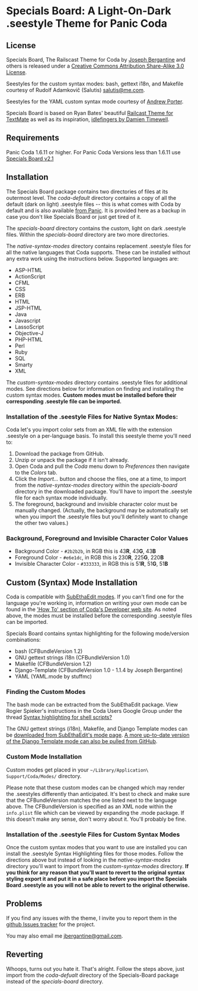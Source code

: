 Specials Board: A Light-On-Dark .seestyle Theme for Panic Coda
=================================================================

License
-------

Specials Board, The Railscast Theme for Coda by [Joseph Bergantine](http://joebergantine.com) and others is released under a [Creative Commons Attribution Share-Alike 3.0 License](http://creativecommons.org/licenses/by-sa/3.0/us/).

Seestyles for the custom syntax modes: bash, gettext i18n, and Makefile courtesy of Rudolf Adamkovič (Salutis) <salutis@me.com>.

Seestyles for the YAML custom syntax mode courtesy of [Andrew Porter](http://github.com/partydrone).

Specials Board is based on Ryan Bates' beautiful [Railcast Theme for TextMate](http://railscasts.com/about) as well as its inspiration, [idlefingers by Damien Timewell](http://fluidsyntax.com/blog/articles/idlefingers-textmate-theme).

Requirements
------------

Panic Coda 1.6.11 or higher. For Panic Coda Versions less than 1.6.11 use [Specials Board v2.1](http://github.com/jbergantine/Specials-Board/downloads)

Installation
------------

The Specials Board package contains two directories of files at its outermost level. The _coda-default_ directory contains a copy of all the default (dark on light) .seestyle files -- this is what comes with Coda by default and is also available [from Panic](http://www.panic.com/coda/developer/#community). It is provided here as a backup in case you don't like Specials Board or just get tired of it.

The _specials-board_ directory contains the custom, light on dark .seestyle files. Within the _specials-board_ directory are two more directories. 

The _native-syntax-modes_ directory contains replacement .seestyle files for all the native languages that Coda supports. These can be installed without any extra work using the instructions below. Supported languages are:

* ASP-HTML
* ActionScript
* CFML
* CSS
* ERB
* HTML
* JSP-HTML
* Java
* Javascript
* LassoScript
* Objective-J
* PHP-HTML
* Perl
* Ruby
* SQL
* Smarty
* XML

The _custom-syntax-modes_ directory contains .seestyle files for additional modes. See directions below for information on finding and installing the custom syntax modes. **Custom modes must be installed before their corresponding .seestyle file can be imported.** 

### Installation of the .seestyle Files for Native Syntax Modes:

Coda let's you import color sets from an XML file with the extension .seestyle on a per-language basis. To install this seestyle theme you'll need to: 

1. Download the package from GitHub. 
2. Unzip or unpack the package if it isn't already. 
3. Open Coda and pull the _Coda_ menu down to _Preferences_ then navigate to the _Colors_ tab.
4. Click the _Import..._ button and choose the files, one at a time, to import from the _native-syntax-modes_ directory within the _specials-board_ directory in the downloaded package. You'll have to import the .seestyle file for each syntax mode individually.
5. The foreground, background and invisible character color must be manually changed. (Actually, the background may be automatically set when you import the .seestyle files but you'll definitely want to change the other two values.)

### Background, Foreground and Invisible Character Color Values

* Background Color - `#2b2b2b`, in RGB this is 43**R**, 43**G**, 43**B** 
* Foreground Color - `#e6e1dc`, in RGB this is 230**R**, 225**G**, 220**B**
* Invisible Character Color - `#333333`, in RGB this is 51**R**, 51**G**, 51**B**

Custom (Syntax) Mode Installation
---------------------------------

Coda is compatible with [SubEthaEdit modes](http://www.codingmonkeys.de/subethaedit/modes.html). If you can't find one for the language you're working in, information on writing your own mode can be found in the ['How To' section of Coda's Developer web site](http://www.panic.com/coda/developer/#howto). As noted above, the modes must be installed before the corresponding .seestyle files can be imported. 

Specials Board contains syntax highlighting for the following mode/version combinations:

* bash (CFBundleVersion 1.2)
* GNU gettext strings i18n (CFBundleVersion 1.0)
* Makefile (CFBundleVersion 1.2)
* Django-Template (CFBundleVersion 1.0 - 1.1.4 by Joseph Bergantine)
* YAML (YAML.mode by stuffmc)

### Finding the Custom Modes

The bash mode can be extracted from the SubEthaEdit package. View Rogier Spieker's instructions in the Coda Users Google Group under the thread [Syntax highlighting for shell scripts?](http://groups.google.com/group/coda-users/browse_thread/thread/22c3ff5eefce04ad/dfa3baebaa3afced?pli=1)

The GNU gettext strings (i18n), Makefile, and Django Template modes can be [downloaded from SubEthaEdit's mode page](http://www.codingmonkeys.de/subethaedit/modes.html). [A more up-to-date version of the Django Template mode can also be pulled from GitHub](http://github.com/jbergantine/Django-Template).

### Custom Mode Installation

Custom modes get placed in your `~/Library/Application\ Support/Coda/Modes/` directory.

Please note that these custom modes can be changed which may render the .seestyles differently than anticipated. It's best to check and make sure that the CFBundleVersion matches the one listed next to the language above. The CFBundleVersion is specified as an XML node within the `info.plist` file which can be viewed by expanding the .mode package. If this doesn't make any sense, don't worry about it. You'll probably be fine.

### Installation of the .seestyle Files for Custom Syntax Modes

Once the custom syntax modes that you want to use are installed you can install the .seestyle Syntax Highlighting files for those modes. Follow the directions above but instead of looking in the _native-syntax-modes_ directory you'll want to import from the _custom-syntax-modes_ directory. **If you think for any reason that you'll want to revert to the original syntax styling export it and put it in a safe place before you import the Specials Board .seestyle as you will not be able to revert to the original otherwise.**

Problems
--------

If you find any issues with the theme, I invite you to report them in the [github Issues tracker](http://github.com/jbergantine/Specials-Board/issues) for the project. 

You may also email me [jbergantine@gmail.com](mailto:jbergantine@gmail.com).

Reverting
---------

Whoops, turns out you hate it. That's alright. Follow the steps above, just import from the _coda-defualt_ directory of the Specials-Board package instead of the _specials-board_ directory.